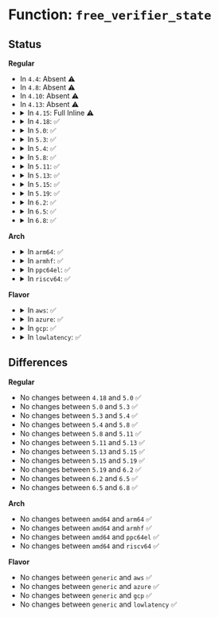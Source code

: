 # Function: <code>free_verifier_state</code>

## Status
<b>Regular</b>
<ul>
<li>
In <code>4.4</code>: Absent ⚠️
</li>
<li>
In <code>4.8</code>: Absent ⚠️
</li>
<li>
In <code>4.10</code>: Absent ⚠️
</li>
<li>
In <code>4.13</code>: Absent ⚠️
</li>
<li>
<details>
<summary>In <code>4.15</code>: Full Inline ⚠️</summary>

**Collision:** Unique Static

**Inline:** Full

**Transformation:** False

**Instances:**

```
In kernel/bpf/verifier.c (ffffffff811a8212)
Location: kernel/bpf/verifier.c:344
Inline: True
Inline callers:
  - kernel/bpf/verifier.c:bpf_check
  - kernel/bpf/verifier.c:bpf_check
  - kernel/bpf/verifier.c:do_check
  - kernel/bpf/verifier.c:pop_stack
```
</details>
</li>
<li>
<details>
<summary>In <code>4.18</code>: ✅</summary>

```c
void free_verifier_state(struct bpf_verifier_state *state, bool free_self);
```

**Collision:** Unique Static

**Inline:** No

**Transformation:** False

**Instances:**

```
In kernel/bpf/verifier.c (ffffffff811b7050)
Location: kernel/bpf/verifier.c:429
Inline: False
Direct callers:
  - kernel/bpf/verifier.c:bpf_check
  - kernel/bpf/verifier.c:bpf_check
  - kernel/bpf/verifier.c:do_check
  - kernel/bpf/verifier.c:check_cond_jmp_op
  - kernel/bpf/verifier.c:pop_stack
```
**Symbols:**

```
ffffffff811b7050-ffffffff811b70a2: free_verifier_state (STB_LOCAL)
```
</details>
</li>
<li>
<details>
<summary>In <code>5.0</code>: ✅</summary>

```c
void free_verifier_state(struct bpf_verifier_state *state, bool free_self);
```

**Collision:** Unique Static

**Inline:** No

**Transformation:** False

**Instances:**

```
In kernel/bpf/verifier.c (ffffffff811c61e0)
Location: kernel/bpf/verifier.c:670
Inline: False
Direct callers:
  - kernel/bpf/verifier.c:bpf_check
  - kernel/bpf/verifier.c:bpf_check
  - kernel/bpf/verifier.c:do_check
  - kernel/bpf/verifier.c:pop_stack
```
**Symbols:**

```
ffffffff811c61e0-ffffffff811c6232: free_verifier_state (STB_LOCAL)
```
</details>
</li>
<li>
<details>
<summary>In <code>5.3</code>: ✅</summary>

```c
void free_verifier_state(struct bpf_verifier_state *state, bool free_self);
```

**Collision:** Unique Static

**Inline:** No

**Transformation:** False

**Instances:**

```
In kernel/bpf/verifier.c (ffffffff811d7c10)
Location: kernel/bpf/verifier.c:683
Inline: False
Direct callers:
  - kernel/bpf/verifier.c:bpf_check
  - kernel/bpf/verifier.c:bpf_check
  - kernel/bpf/verifier.c:bpf_check
  - kernel/bpf/verifier.c:is_state_visited
  - kernel/bpf/verifier.c:is_state_visited
  - kernel/bpf/verifier.c:push_stack
  - kernel/bpf/verifier.c:pop_stack
```
**Symbols:**

```
ffffffff811d7c10-ffffffff811d7c7e: free_verifier_state (STB_LOCAL)
```
</details>
</li>
<li>
<details>
<summary>In <code>5.4</code>: ✅</summary>

```c
void free_verifier_state(struct bpf_verifier_state *state, bool free_self);
```

**Collision:** Unique Static

**Inline:** No

**Transformation:** False

**Instances:**

```
In kernel/bpf/verifier.c (ffffffff811e4300)
Location: kernel/bpf/verifier.c:683
Inline: False
Direct callers:
  - kernel/bpf/verifier.c:bpf_check
  - kernel/bpf/verifier.c:bpf_check
  - kernel/bpf/verifier.c:bpf_check
  - kernel/bpf/verifier.c:is_state_visited
  - kernel/bpf/verifier.c:is_state_visited
  - kernel/bpf/verifier.c:push_stack
  - kernel/bpf/verifier.c:pop_stack
```
**Symbols:**

```
ffffffff811e4300-ffffffff811e436e: free_verifier_state (STB_LOCAL)
```
</details>
</li>
<li>
<details>
<summary>In <code>5.8</code>: ✅</summary>

```c
void free_verifier_state(struct bpf_verifier_state *state, bool free_self);
```

**Collision:** Unique Static

**Inline:** No

**Transformation:** False

**Instances:**

```
In kernel/bpf/verifier.c (ffffffff81203450)
Location: kernel/bpf/verifier.c:810
Inline: False
Direct callers:
  - kernel/bpf/verifier.c:do_check_common
  - kernel/bpf/verifier.c:do_check_common
  - kernel/bpf/verifier.c:do_check_common
  - kernel/bpf/verifier.c:is_state_visited
  - kernel/bpf/verifier.c:is_state_visited
  - kernel/bpf/verifier.c:push_stack
  - kernel/bpf/verifier.c:push_stack
```
**Symbols:**

```
ffffffff81203450-ffffffff812034df: free_verifier_state (STB_LOCAL)
```
</details>
</li>
<li>
<details>
<summary>In <code>5.11</code>: ✅</summary>

```c
void free_verifier_state(struct bpf_verifier_state *state, bool free_self);
```

**Collision:** Unique Static

**Inline:** No

**Transformation:** False

**Instances:**

```
In kernel/bpf/verifier.c (ffffffff812037d0)
Location: kernel/bpf/verifier.c:836
Inline: False
Direct callers:
  - kernel/bpf/verifier.c:do_check_common
  - kernel/bpf/verifier.c:do_check_common
  - kernel/bpf/verifier.c:do_check_common
  - kernel/bpf/verifier.c:is_state_visited
  - kernel/bpf/verifier.c:is_state_visited
  - kernel/bpf/verifier.c:push_stack
  - kernel/bpf/verifier.c:push_stack
```
**Symbols:**

```
ffffffff812037d0-ffffffff8120385f: free_verifier_state (STB_LOCAL)
```
</details>
</li>
<li>
<details>
<summary>In <code>5.13</code>: ✅</summary>

```c
void free_verifier_state(struct bpf_verifier_state *state, bool free_self);
```

**Collision:** Unique Static

**Inline:** No

**Transformation:** False

**Instances:**

```
In kernel/bpf/verifier.c (ffffffff81204190)
Location: kernel/bpf/verifier.c:885
Inline: False
Direct callers:
  - kernel/bpf/verifier.c:do_check_common
  - kernel/bpf/verifier.c:do_check_common
  - kernel/bpf/verifier.c:do_check_common
  - kernel/bpf/verifier.c:is_state_visited
  - kernel/bpf/verifier.c:is_state_visited
  - kernel/bpf/verifier.c:push_stack
  - kernel/bpf/verifier.c:push_stack
```
**Symbols:**

```
ffffffff81204190-ffffffff8120421f: free_verifier_state (STB_LOCAL)
```
</details>
</li>
<li>
<details>
<summary>In <code>5.15</code>: ✅</summary>

```c
void free_verifier_state(struct bpf_verifier_state *state, bool free_self);
```

**Collision:** Unique Static

**Inline:** No

**Transformation:** False

**Instances:**

```
In kernel/bpf/verifier.c (ffffffff812364b0)
Location: kernel/bpf/verifier.c:901
Inline: False
Direct callers:
  - kernel/bpf/verifier.c:do_check_common
  - kernel/bpf/verifier.c:do_check_common
  - kernel/bpf/verifier.c:do_check_common
  - kernel/bpf/verifier.c:is_state_visited
  - kernel/bpf/verifier.c:is_state_visited
  - kernel/bpf/verifier.c:__check_func_call
  - kernel/bpf/verifier.c:push_stack
  - kernel/bpf/verifier.c:pop_stack
```
**Symbols:**

```
ffffffff812364b0-ffffffff8123657a: free_verifier_state (STB_LOCAL)
```
</details>
</li>
<li>
<details>
<summary>In <code>5.19</code>: ✅</summary>

```c
void free_verifier_state(struct bpf_verifier_state *state, bool free_self);
```

**Collision:** Unique Static

**Inline:** No

**Transformation:** False

**Instances:**

```
In kernel/bpf/verifier.c (ffffffff8127aa70)
Location: kernel/bpf/verifier.c:1128
Inline: False
Direct callers:
  - kernel/bpf/verifier.c:do_check_common
  - kernel/bpf/verifier.c:do_check_common
  - kernel/bpf/verifier.c:do_check_common
  - kernel/bpf/verifier.c:is_state_visited
  - kernel/bpf/verifier.c:is_state_visited
  - kernel/bpf/verifier.c:__check_func_call
  - kernel/bpf/verifier.c:push_stack
  - kernel/bpf/verifier.c:pop_stack
```
**Symbols:**

```
ffffffff8127aa70-ffffffff8127ab4a: free_verifier_state (STB_LOCAL)
```
</details>
</li>
<li>
<details>
<summary>In <code>6.2</code>: ✅</summary>

```c
void free_verifier_state(struct bpf_verifier_state *state, bool free_self);
```

**Collision:** Unique Static

**Inline:** No

**Transformation:** False

**Instances:**

```
In kernel/bpf/verifier.c (ffffffff812d1690)
Location: kernel/bpf/verifier.c:1330
Inline: False
Direct callers:
  - kernel/bpf/verifier.c:do_check_common
  - kernel/bpf/verifier.c:do_check_common
  - kernel/bpf/verifier.c:do_check_common
  - kernel/bpf/verifier.c:is_state_visited
  - kernel/bpf/verifier.c:is_state_visited
  - kernel/bpf/verifier.c:__check_func_call
  - kernel/bpf/verifier.c:push_stack
  - kernel/bpf/verifier.c:pop_stack
```
**Symbols:**

```
ffffffff812d1690-ffffffff812d176d: free_verifier_state (STB_LOCAL)
```
</details>
</li>
<li>
<details>
<summary>In <code>6.5</code>: ✅</summary>

```c
void free_verifier_state(struct bpf_verifier_state *state, bool free_self);
```

**Collision:** Unique Static

**Inline:** No

**Transformation:** False

**Instances:**

```
In kernel/bpf/verifier.c (ffffffff812fe1d0)
Location: kernel/bpf/verifier.c:1707
Inline: False
Direct callers:
  - kernel/bpf/verifier.c:do_check_common
  - kernel/bpf/verifier.c:do_check_common
  - kernel/bpf/verifier.c:do_check_common
  - kernel/bpf/verifier.c:is_state_visited
  - kernel/bpf/verifier.c:is_state_visited
  - kernel/bpf/verifier.c:__check_func_call
  - kernel/bpf/verifier.c:push_stack
  - kernel/bpf/verifier.c:push_stack
```
**Symbols:**

```
ffffffff812fe1d0-ffffffff812fe2ad: free_verifier_state (STB_LOCAL)
```
</details>
</li>
<li>
<details>
<summary>In <code>6.8</code>: ✅</summary>

```c
void free_verifier_state(struct bpf_verifier_state *state, bool free_self);
```

**Collision:** Unique Static

**Inline:** No

**Transformation:** False

**Instances:**

```
In kernel/bpf/verifier.c (ffffffff8131d820)
Location: kernel/bpf/verifier.c:1360
Inline: False
Direct callers:
  - kernel/bpf/verifier.c:do_check_common
  - kernel/bpf/verifier.c:do_check_common
  - kernel/bpf/verifier.c:do_check_common
  - kernel/bpf/verifier.c:is_state_visited
  - kernel/bpf/verifier.c:is_state_visited
  - kernel/bpf/verifier.c:push_callback_call
  - kernel/bpf/verifier.c:push_stack
  - kernel/bpf/verifier.c:push_stack
```
**Symbols:**

```
ffffffff8131d820-ffffffff8131d903: free_verifier_state (STB_LOCAL)
```
</details>
</li>
</ul>
<b>Arch</b>
<ul>
<li>
<details>
<summary>In <code>arm64</code>: ✅</summary>

```c
void free_verifier_state(struct bpf_verifier_state *state, bool free_self);
```

**Collision:** Unique Static

**Inline:** No

**Transformation:** False

**Instances:**

```
In kernel/bpf/verifier.c (ffff800010267498)
Location: kernel/bpf/verifier.c:683
Inline: False
Direct callers:
  - kernel/bpf/verifier.c:bpf_check
  - kernel/bpf/verifier.c:bpf_check
  - kernel/bpf/verifier.c:bpf_check
  - kernel/bpf/verifier.c:is_state_visited
  - kernel/bpf/verifier.c:is_state_visited
  - kernel/bpf/verifier.c:push_stack
  - kernel/bpf/verifier.c:pop_stack
```
**Symbols:**

```
ffff800010267498-ffff80001026751c: free_verifier_state (STB_LOCAL)
```
</details>
</li>
<li>
<details>
<summary>In <code>armhf</code>: ✅</summary>

```c
void free_verifier_state(struct bpf_verifier_state *state, bool free_self);
```

**Collision:** Unique Static

**Inline:** No

**Transformation:** False

**Instances:**

```
In kernel/bpf/verifier.c (c04997f0)
Location: kernel/bpf/verifier.c:683
Inline: False
Direct callers:
  - kernel/bpf/verifier.c:bpf_check
  - kernel/bpf/verifier.c:bpf_check
  - kernel/bpf/verifier.c:bpf_check
  - kernel/bpf/verifier.c:is_state_visited
  - kernel/bpf/verifier.c:is_state_visited
  - kernel/bpf/verifier.c:push_stack
  - kernel/bpf/verifier.c:pop_stack
```
**Symbols:**

```
c04997f0-c0499860: free_verifier_state (STB_LOCAL)
```
</details>
</li>
<li>
<details>
<summary>In <code>ppc64el</code>: ✅</summary>

```c
void free_verifier_state(struct bpf_verifier_state *state, bool free_self);
```

**Collision:** Unique Static

**Inline:** No

**Transformation:** False

**Instances:**

```
In kernel/bpf/verifier.c (c00000000030cae0)
Location: kernel/bpf/verifier.c:683
Inline: False
Direct callers:
  - kernel/bpf/verifier.c:bpf_check
  - kernel/bpf/verifier.c:bpf_check
  - kernel/bpf/verifier.c:bpf_check
  - kernel/bpf/verifier.c:is_state_visited
  - kernel/bpf/verifier.c:is_state_visited
  - kernel/bpf/verifier.c:push_stack
  - kernel/bpf/verifier.c:pop_stack
```
**Symbols:**

```
c00000000030cae0-c00000000030cbd0: free_verifier_state (STB_LOCAL)
```
</details>
</li>
<li>
<details>
<summary>In <code>riscv64</code>: ✅</summary>

```c
void free_verifier_state(struct bpf_verifier_state *state, bool free_self);
```

**Collision:** Unique Static

**Inline:** No

**Transformation:** False

**Instances:**

```
In kernel/bpf/verifier.c (ffffffe0001a2826)
Location: kernel/bpf/verifier.c:683
Inline: False
Direct callers:
  - kernel/bpf/verifier.c:bpf_check
  - kernel/bpf/verifier.c:bpf_check
  - kernel/bpf/verifier.c:bpf_check
  - kernel/bpf/verifier.c:is_state_visited
  - kernel/bpf/verifier.c:is_state_visited
  - kernel/bpf/verifier.c:push_stack
  - kernel/bpf/verifier.c:pop_stack
```
**Symbols:**

```
ffffffe0001a2826-ffffffe0001a28a6: free_verifier_state (STB_LOCAL)
```
</details>
</li>
</ul>
<b>Flavor</b>
<ul>
<li>
<details>
<summary>In <code>aws</code>: ✅</summary>

```c
void free_verifier_state(struct bpf_verifier_state *state, bool free_self);
```

**Collision:** Unique Static

**Inline:** No

**Transformation:** False

**Instances:**

```
In kernel/bpf/verifier.c (ffffffff811dc920)
Location: kernel/bpf/verifier.c:683
Inline: False
Direct callers:
  - kernel/bpf/verifier.c:bpf_check
  - kernel/bpf/verifier.c:bpf_check
  - kernel/bpf/verifier.c:bpf_check
  - kernel/bpf/verifier.c:is_state_visited
  - kernel/bpf/verifier.c:is_state_visited
  - kernel/bpf/verifier.c:push_stack
  - kernel/bpf/verifier.c:pop_stack
```
**Symbols:**

```
ffffffff811dc920-ffffffff811dc98e: free_verifier_state (STB_LOCAL)
```
</details>
</li>
<li>
<details>
<summary>In <code>azure</code>: ✅</summary>

```c
void free_verifier_state(struct bpf_verifier_state *state, bool free_self);
```

**Collision:** Unique Static

**Inline:** No

**Transformation:** False

**Instances:**

```
In kernel/bpf/verifier.c (ffffffff811cf6e0)
Location: kernel/bpf/verifier.c:683
Inline: False
Direct callers:
  - kernel/bpf/verifier.c:bpf_check
  - kernel/bpf/verifier.c:bpf_check
  - kernel/bpf/verifier.c:bpf_check
  - kernel/bpf/verifier.c:is_state_visited
  - kernel/bpf/verifier.c:is_state_visited
  - kernel/bpf/verifier.c:push_stack
  - kernel/bpf/verifier.c:pop_stack
```
**Symbols:**

```
ffffffff811cf6e0-ffffffff811cf74e: free_verifier_state (STB_LOCAL)
```
</details>
</li>
<li>
<details>
<summary>In <code>gcp</code>: ✅</summary>

```c
void free_verifier_state(struct bpf_verifier_state *state, bool free_self);
```

**Collision:** Unique Static

**Inline:** No

**Transformation:** False

**Instances:**

```
In kernel/bpf/verifier.c (ffffffff811da6f0)
Location: kernel/bpf/verifier.c:683
Inline: False
Direct callers:
  - kernel/bpf/verifier.c:bpf_check
  - kernel/bpf/verifier.c:bpf_check
  - kernel/bpf/verifier.c:bpf_check
  - kernel/bpf/verifier.c:is_state_visited
  - kernel/bpf/verifier.c:is_state_visited
  - kernel/bpf/verifier.c:push_stack
  - kernel/bpf/verifier.c:pop_stack
```
**Symbols:**

```
ffffffff811da6f0-ffffffff811da75e: free_verifier_state (STB_LOCAL)
```
</details>
</li>
<li>
<details>
<summary>In <code>lowlatency</code>: ✅</summary>

```c
void free_verifier_state(struct bpf_verifier_state *state, bool free_self);
```

**Collision:** Unique Static

**Inline:** No

**Transformation:** False

**Instances:**

```
In kernel/bpf/verifier.c (ffffffff811e8b00)
Location: kernel/bpf/verifier.c:683
Inline: False
Direct callers:
  - kernel/bpf/verifier.c:bpf_check
  - kernel/bpf/verifier.c:bpf_check
  - kernel/bpf/verifier.c:bpf_check
  - kernel/bpf/verifier.c:is_state_visited
  - kernel/bpf/verifier.c:is_state_visited
  - kernel/bpf/verifier.c:push_stack
  - kernel/bpf/verifier.c:pop_stack
```
**Symbols:**

```
ffffffff811e8b00-ffffffff811e8b6e: free_verifier_state (STB_LOCAL)
```
</details>
</li>
</ul>

## Differences
<b>Regular</b>
<ul>
<li>
No changes between <code>4.18</code> and <code>5.0</code> ✅
</li>
<li>
No changes between <code>5.0</code> and <code>5.3</code> ✅
</li>
<li>
No changes between <code>5.3</code> and <code>5.4</code> ✅
</li>
<li>
No changes between <code>5.4</code> and <code>5.8</code> ✅
</li>
<li>
No changes between <code>5.8</code> and <code>5.11</code> ✅
</li>
<li>
No changes between <code>5.11</code> and <code>5.13</code> ✅
</li>
<li>
No changes between <code>5.13</code> and <code>5.15</code> ✅
</li>
<li>
No changes between <code>5.15</code> and <code>5.19</code> ✅
</li>
<li>
No changes between <code>5.19</code> and <code>6.2</code> ✅
</li>
<li>
No changes between <code>6.2</code> and <code>6.5</code> ✅
</li>
<li>
No changes between <code>6.5</code> and <code>6.8</code> ✅
</li>
</ul>
<b>Arch</b>
<ul>
<li>
No changes between <code>amd64</code> and <code>arm64</code> ✅
</li>
<li>
No changes between <code>amd64</code> and <code>armhf</code> ✅
</li>
<li>
No changes between <code>amd64</code> and <code>ppc64el</code> ✅
</li>
<li>
No changes between <code>amd64</code> and <code>riscv64</code> ✅
</li>
</ul>
<b>Flavor</b>
<ul>
<li>
No changes between <code>generic</code> and <code>aws</code> ✅
</li>
<li>
No changes between <code>generic</code> and <code>azure</code> ✅
</li>
<li>
No changes between <code>generic</code> and <code>gcp</code> ✅
</li>
<li>
No changes between <code>generic</code> and <code>lowlatency</code> ✅
</li>
</ul>

